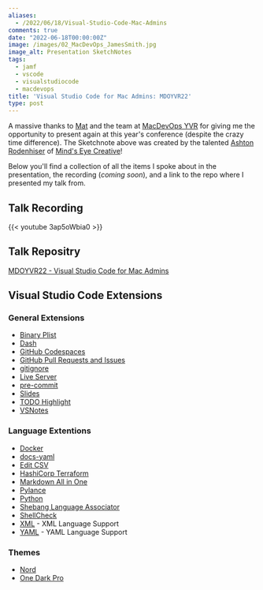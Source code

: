 ```yaml
---
aliases:
  - /2022/06/18/Visual-Studio-Code-Mac-Admins
comments: true
date: "2022-06-18T00:00:00Z"
image: /images/02_MacDevOps_JamesSmith.jpg
image_alt: Presentation SketchNotes
tags:
  - jamf
  - vscode
  - visualstudiocode
  - macdevops
title: 'Visual Studio Code for Mac Admins: MDOYVR22'
type: post
---
```


A massive thanks to [Mat](https://mobile.twitter.com/macvfx) and the team at [MacDevOps YVR](https://mdoyvr.com/schedule-2022/) for giving me the opportunity to present again at this year's conference (despite the crazy time difference). The Sketchnote above was created by the talented [Ashton Rodenhiser](https://www.linkedin.com/in/ashtonrodenhiser/) of [Mind's Eye Creative](https://www.mindseyecreative.ca/)!

Below you'll find a collection of all the items I spoke about in the presentation, the recording (*coming soon*), and a link to the repo where I presented my talk from.

## Talk Recording
{{< youtube 3ap5oWbia0 >}}
<!-- {% include youtube.html id='-3ap5oWbia0' %} -->

## Talk Repositry
[MDOYVR22 - Visual Studio Code for Mac Admins](https://github.com/smithjw/vs-code-mac-admins)

## Visual Studio Code Extensions
### General Extensions
- [Binary Plist](https://marketplace.visualstudio.com/items?itemName=dnicolson.binary-plist)
- [Dash](https://marketplace.visualstudio.com/items?itemName=deerawan.vscode-dash)
- [GitHub Codespaces](https://marketplace.visualstudio.com/items?itemName=GitHub.codespaces)
- [GitHub Pull Requests and Issues](https://marketplace.visualstudio.com/items?itemName=GitHub.vscode-pull-request-github)
- [gitignore](https://marketplace.visualstudio.com/items?itemName=codezombiech.gitignore)
- [Live Server](https://marketplace.visualstudio.com/items?itemName=ritwickdey.LiveServer)
- [pre-commit](https://marketplace.visualstudio.com/items?itemName=elagil.pre-commit-helper)
- [Slides](https://www.nicoespeon.com/en/2019/11/vscode-as-a-presentation-tool/)
- [TODO Highlight](https://marketplace.visualstudio.com/items?itemName=wayou.vscode-todo-highlight)
- [VSNotes](https://marketplace.visualstudio.com/items?itemName=patricklee.vsnotes)

### Language Extentions
- [Docker](https://marketplace.visualstudio.com/items?itemName=ms-azuretools.vscode-docker)
- [docs-yaml](https://marketplace.visualstudio.com/items?itemName=docsmsft.docs-yaml)
- [Edit CSV](https://marketplace.visualstudio.com/items?itemName=janisdd.vscode-edit-csv)
- [HashiCorp Terraform](https://marketplace.visualstudio.com/items?itemName=HashiCorp.terraform)
- [Markdown All in One](https://marketplace.visualstudio.com/items?itemName=yzhang.markdown-all-in-one)
- [Pylance](https://marketplace.visualstudio.com/items?itemName=ms-python.vscode-pylance)
- [Python](https://marketplace.visualstudio.com/items?itemName=ms-python.python)
- [Shebang Language Associator](https://marketplace.visualstudio.com/items?itemName=davidhewitt.shebang-language-associator)
- [ShellCheck](https://marketplace.visualstudio.com/items?itemName=timonwong.shellcheck)
- [XML](https://marketplace.visualstudio.com/items?itemName=redhat.vscode-xml) - XML Language Support
- [YAML](https://marketplace.visualstudio.com/items?itemName=redhat.vscode-yaml) - YAML Language Support

### Themes
- [Nord](https://marketplace.visualstudio.com/items?itemName=arcticicestudio.nord-visual-studio-code)
- [One Dark Pro](https://marketplace.visualstudio.com/items?itemName=zhuangtongfa.Material-theme)



